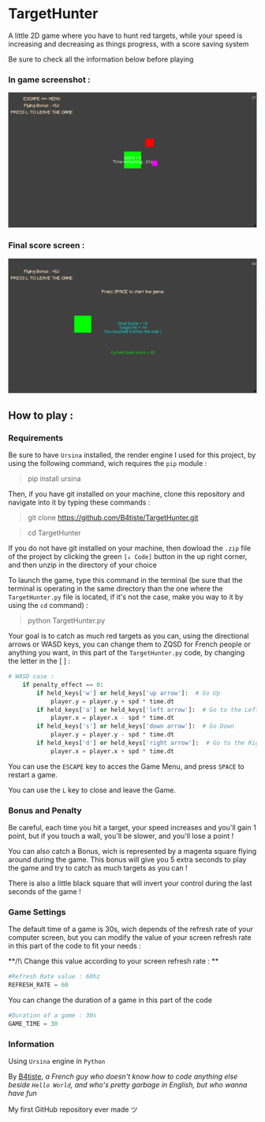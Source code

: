 # TargetHunter

A little 2D game where you have to hunt red targets, while your speed is increasing and decreasing as things progress, with a score saving system

Be sure to check all the information below before playing 

### In game screenshot : 
![alt text](https://github.com/B4tiste/TargetHunter/blob/main/Pictures/Game.PNG?raw=true "In Game Screenshot")

### Final score screen : 
![alt text](https://github.com/B4tiste/TargetHunter/blob/main/Pictures/Score.PNG?raw=true "Final ")

## How to play : 
### Requirements
Be sure to have `Ursina` installed, the render engine I used for this project, by using the following command, wich requires the `pip` module :
> pip install ursina

Then, if you have git installed on your machine, clone this repository and navigate into it by typing these commands :
> git clone https://github.com/B4tiste/TargetHunter.git

> cd TargetHunter

If you do not have git installed on your machine, then dowload the `.zip` file of the project by clicking the green `[↓ Code]` button in the up right corner, and then unzip in the directory of your choice

To launch the game, type this command in the terminal (be sure that the terminal is operating in the same directory than the one where the `TargetHunter.py` file is located, if it's not the case, make you way to it by using the `cd` command) :
> python TargetHunter.py


Your goal is to catch as much red targets as you can, using the directional arrows or WASD keys, you can change them to ZQSD for French people or anything you want, in this part of the `TargetHunter.py` code, by changing the letter in the [ ] :

```python
# WASD case :
    if penalty_effect == 0:
        if held_keys['w'] or held_keys['up arrow']:  # Go Up
            player.y = player.y + spd * time.dt
        if held_keys['a'] or held_keys['left arrow']:  # Go to the Left
            player.x = player.x - spd * time.dt
        if held_keys['s'] or held_keys['down arrow']:  # Go Down
            player.y = player.y - spd * time.dt
        if held_keys['d'] or held_keys['right arrow']:  # Go to the Right
            player.x = player.x + spd * time.dt
```

You can use the `ESCAPE` key to acces the Game Menu, and press `SPACE` to restart a game.

You can use the `L` key to close and leave the Game.

### Bonus and Penalty
Be careful, each time you hit a target, your speed increases and you'll gain 1 point, but if you touch a wall, you'll be slower, and you'll lose a point !

You can also catch a Bonus, wich is represented by a magenta square flying around during the game. This bonus will give you 5 extra seconds to play the game and try to catch as much targets as you can !

There is also a little black square that will invert your control during the last seconds of the game !

### Game Settings
The default time of a game is 30s, wich depends of the refresh rate of your computer screen, but you can modify the value of your screen refresh rate in this part of the code to fit your needs :

**/!\ Change this value according to your screen refresh rate : **

```python
#Refresh Rate value : 60hz
REFRESH_RATE = 60
```

You can change the duration of a game in this part of the code

```python
#Duration of a game : 30s
GAME_TIME = 30
```

### Information

Using `Ursina` engine in `Python` 

By [B4tiste](github.com/B4tiste "Go to B4tiste GitHub Page"), *a French guy who doesn't know how to code anything else beside `Hello World`, and who's pretty garbage in English, but who wanna have fun*

My first GitHub repository ever made ツ
